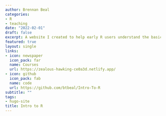```yaml
---
author: Brennan Beal
categories:
- R
- teaching
date: "2022-02-01"
draft: false
excerpt: A website I created to help early R users understand the basics of R programming while providing ample opportunity for 'real world' practice problems with interesting, sometimes messy, data.
featured: true
layout: single
links:
- icon: newspaper
  icon_pack: far
  name: Courses
  url: https://zealous-hawking-ce0a3d.netlify.app/
- icon: github
  icon_pack: fab
  name: code
  url: https://github.com/btbeal/Intro-To-R
subtitle: ""
tags:
- hugo-site
title: Intro to R
---
```

